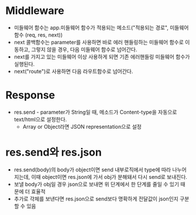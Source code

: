 # Middleware  

  * 미들웨어 함수는 app.미들웨어 함수가 적용되는 메소드("적용되는 경로", 미들웨어 함수 (req, res, next))
  * next 콜백함수는 parameter를 사용하면 바로 에러 핸들링하는 미들웨어 함수로 이동하고, 그렇지 않을 경우, 다음 미들웨어 함수로 넘어간다.
  * next를 가지고 있는 미들웨어 이상 사용하게 되면 기존 에러핸들링 미들웨어 함수가 실행된다.
  * next("route")로 사용하면 다음 라우트함수로 넘어간다.

# Response

  * res.send - parameter가 String일 때, 메소드가 Content-type을 자동으로 text/html으로 설정한다.
    * Array or Object라면 JSON representation으로 설정

# res.send와 res.json
  
  * res.send(body)의 body가 object이면 send 내부로직에서 type에 따라 나누어지는데, 이때 object이면 res.json에 가서 obj가 분해돼서 다시 send로 보내진다.
  * 보낼 body가 obj일 경우 json으로 보내면 위 단계에서 한 단계를 줄일 수 있기 때문에 더 효율적
  * 추가로 갹체를 보낸다면 res.json으로 send보다 명확하게 전달값이 json인지 구분할 수 있음